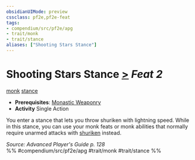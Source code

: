 ```yaml
---
obsidianUIMode: preview
cssclass: pf2e,pf2e-feat
tags:
- compendium/src/pf2e/apg
- trait/monk
- trait/stance
aliases: ["Shooting Stars Stance"]
---
```

# Shooting Stars Stance  [>](chapter-9-playing-the-game.md#Actions "Single Action") *Feat 2*  
[monk](Reference/Rules/Traits/monk.md "Monk Class Trait")  [stance](stance.md "Stance Combat Trait")  

- **Prerequisites**: [Monastic Weaponry](monastic-weaponry.md)
- **Activity** Single Action

You enter a stance that lets you throw shuriken with lightning speed. While in this stance, you can use your monk feats or monk abilities that normally require unarmed attacks with [shuriken](shuriken.md) instead.

*Source: Advanced Player's Guide p. 128*  
%% #compendium/src/pf2e/apg #trait/monk #trait/stance %%